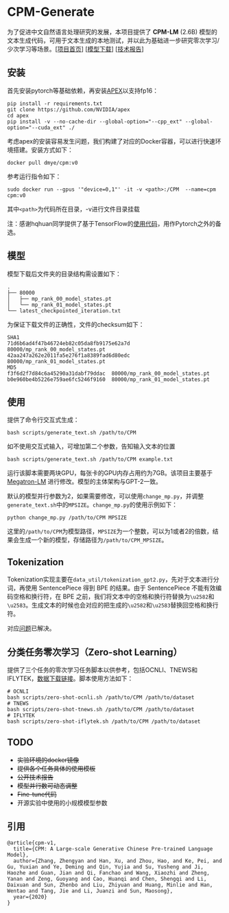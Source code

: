 # CPM-Generate

为了促进中文自然语言处理研究的发展，本项目提供了 **CPM-LM** (2.6B) 模型的文本生成代码，可用于文本生成的本地测试，并以此为基础进一步研究零次学习/少次学习等场景。[[项目首页](https://cpm.baai.ac.cn)] [[模型下载](https://cpm.baai.ac.cn/download.html)] [[技术报告](https://arxiv.org/abs/2012.00413)]

## 安装

首先安装pytorch等基础依赖，再安装[APEX](https://github.com/NVIDIA/apex#quick-start)以支持fp16：
```
pip install -r requirements.txt
git clone https://github.com/NVIDIA/apex
cd apex
pip install -v --no-cache-dir --global-option="--cpp_ext" --global-option="--cuda_ext" ./
```

考虑apex的安装容易发生问题，我们构建了对应的Docker容器，可以进行快速环境搭建。安装方式如下：
```
docker pull dmye/cpm:v0
```
参考运行指令如下：
```
sudo docker run --gpus '"device=0,1"' -it -v <path>:/CPM  --name=cpm  cpm:v0
```
其中`<path>`为代码所在目录，-v进行文件目录挂载

注：感谢hqhuan同学提供了基于TensorFlow的[使用代码](https://github.com/qhduan/CPM-LM-TF2)，用作Pytorch之外的备选。

## 模型

模型下载后文件夹的目录结构需设置如下：
```
.
├── 80000
│   ├── mp_rank_00_model_states.pt
│   └── mp_rank_01_model_states.pt
└── latest_checkpointed_iteration.txt
```
为保证下载文件的正确性，文件的checksum如下：
```
SHA1
71d6b6ad4f47b46724eb82c05da8fb9175e62a7d  80000/mp_rank_00_model_states.pt
42aa247a262e2011fa5e276f1a8389fad6d80edc  80000/mp_rank_01_model_states.pt
MD5
f3f6d2f7d84c6a45290a31dabf79ddac  80000/mp_rank_00_model_states.pt
b0e960be4b5226e759ae6fc5246f9160  80000/mp_rank_01_model_states.pt
```

## 使用

提供了命令行交互式生成：
```
bash scripts/generate_text.sh /path/to/CPM
```
如不使用交互式输入，可增加第二个参数，告知输入文本的位置
```
bash scripts/generate_text.sh /path/to/CPM example.txt
```
运行该脚本需要两块GPU，每张卡的GPU内存占用约为7GB。该项目主要基于 [Megatron-LM](https://github.com/NVIDIA/Megatron-LM) 进行修改。模型的主体架构与GPT-2一致。

默认的模型并行参数为2，如果需要修改，可以使用`change_mp.py`，并调整`generate_text.sh`中的`MPSIZE`。`change_mp.py`的使用示例如下：
```
python change_mp.py /path/to/CPM MPSIZE
```
这里的`/path/to/CPM`为模型路径，`MPSIZE`为一个整数，可以为1或者2的倍数，结果会生成一个新的模型，存储路径为`/path/to/CPM_MPSIZE`。

## Tokenization

Tokenization实现主要在`data_util/tokenization_gpt2.py`，先对于文本进行分词，再使用 SentencePiece 得到 BPE 的结果。由于 SentencePiece 不能有效编码空格和换行符，在 BPE 之前，我们将文本中的空格和换行符替换为`\u2582`和`\u2583`。生成文本的时候也会对应的把生成的`\u2582`和`\u2583`替换回空格和换行符。

对应[问题](https://kexue.fm/archives/7912)已解决。

## 分类任务零次学习（Zero-shot Learning）

提供了三个任务的零次学习任务脚本以供参考，包括OCNLI、TNEWS和IFLYTEK，[数据下载链接](https://github.com/CLUEbenchmark/CLUE)。脚本使用方法如下：
```
# OCNLI
bash scripts/zero-shot-ocnli.sh /path/to/CPM /path/to/dataset
# TNEWS
bash scripts/zero-shot-tnews.sh /path/to/CPM /path/to/dataset
# IFLYTEK
bash scripts/zero-shot-iflytek.sh /path/to/CPM /path/to/dataset
```

## TODO

- ~~实验环境的docker镜像~~
- ~~提供各个任务具体的使用模板~~
- ~~公开技术报告~~
- ~~模型并行数可动态调整~~
- ~~Fine-tune代码~~
- 开源实验中使用的小规模模型参数

## 引用

```
@article{cpm-v1,
  title={CPM: A Large-scale Generative Chinese Pre-trained Language Model},
  author={Zhang, Zhengyan and Han, Xu, and Zhou, Hao, and Ke, Pei, and Gu, Yuxian and Ye, Deming and Qin, Yujia and Su, Yusheng and Ji, Haozhe and Guan, Jian and Qi, Fanchao and Wang, Xiaozhi and Zheng, Yanan and Zeng, Guoyang and Cao, Huanqi and Chen, Shengqi and Li, Daixuan and Sun, Zhenbo and Liu, Zhiyuan and Huang, Minlie and Han, Wentao and Tang, Jie and Li, Juanzi and Sun, Maosong},
  year={2020}
}
```
